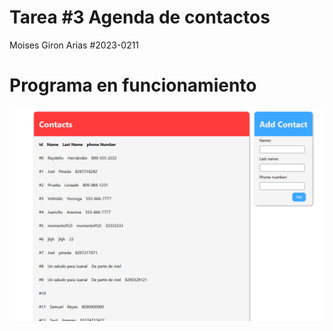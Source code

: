 # Tarea #3 Agenda de contactos
Moises Giron Arias #2023-0211

# Programa en funcionamiento

![Image](img/img.png)
